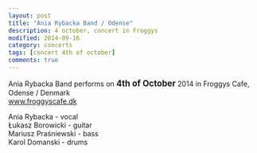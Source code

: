 ```yaml
---
layout: post
title: "Ania Rybacka Band / Odense"
description: 4 october, concert in Froggys
modified: 2014-09-16
category: concerts
tags: [concert 4th of october]
comments: true
---
```

Ania Rybacka Band performs on <big>**4th of October**</big> 2014 in Froggys Cafe, Odense / Denmark<br>
<a href="http://froggyscafe.dk">www.froggyscafe.dk</a>

Ania Rybacka - vocal<br>
Łukasz Borowicki - guitar<br>
Mariusz Praśniewski - bass<br>
Karol Domanski - drums<br>
